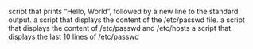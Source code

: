  script that prints “Hello, World”, followed by a new line to the standard output.
a script that displays the content of the /etc/passwd file.
a script that displays the content of /etc/passwd and /etc/hosts
a script that displays the last 10 lines of /etc/passwd
